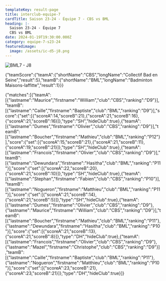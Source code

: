 ```yaml
---
templateKey: result-page
title: interclub-equipe-7
cardTitle: Saison 23-24 - Équipe 7 - CBS vs BML
heading: |-
  Saison 23-24 - Équipe 7
  CBS vs BML
date: 2024-01-19T19:30:00.000Z
category: equipe-7-s23-24
featuredimage:
  image: /assets/ic-d5-j8.png
---
```

![](/assets/ic-d5-j8.png "BML7 - J8")

<teamscoreboard>{"teamScore":{"teamA":{"shortName":"CBS","longName":"Collectif Bad en Seine","result":5},"teamB":{"shortName":"BML","longName":"Badminton Maisons-laffitte","result":1}}}</teamscoreboard>

<scoreboard>{"matches":[{"teamA":[{"lastname":"Maurice","firstname":"William","club":"CBS","ranking":"D9"}],"teamB":[{"lastname":"Caille","firstname":"Baptiste","club":"BML","ranking":"D9"}],"score":{"set":[{"scoreA":14,"scoreB":21},{"scoreA":21,"scoreB":16},{"scoreA":21,"scoreB":16}]},"type":"SH","hideClub":true},{"teamA":[{"lastname":"Dumes","firstname":"Olivier","club":"CBS","ranking":"D9"}],"teamB":[{"lastname":"Boucher","firstname":"Mathieu","club":"BML","ranking":"P12"}],"score":{"set":[{"scoreA":15,"scoreB":21},{"scoreA":21,"scoreB":11},{"scoreA":19,"scoreB":21}]},"type":"SH","hideClub":true},{"teamA":[{"lastname":"Francois","firstname":"Olivier","club":"CBS","ranking":"D9"}],"teamB":[{"lastname":"Dewundara","firstname":"Hasitha","club":"BML","ranking":"P11"}],"score":{"set":[{"scoreA":22,"scoreB":20},{"scoreA":21,"scoreB":10}]},"type":"SH","hideClub":true},{"teamA":[{"lastname":"Stephan","firstname":"Fabien","club":"CBS","ranking":"P10"}],"teamB":[{"lastname":"Nogueron","firstname":"Matthieu","club":"BML","ranking":"P11"}],"score":{"set":[{"scoreA":21,"scoreB":14},{"scoreA":21,"scoreB":5}]},"type":"SH","hideClub":true},{"teamA":[{"lastname":"Dumes","firstname":"Olivier","club":"CBS","ranking":"D9"},{"lastname":"Maurice","firstname":"William","club":"CBS","ranking":"D9"}],"teamB":[{"lastname":"Boucher","firstname":"Mathieu","club":"BML","ranking":"P11"},{"lastname":"Dewundara","firstname":"Hasitha","club":"BML","ranking":"P10"}],"score":{"set":[{"scoreA":21,"scoreB":13},{"scoreA":21,"scoreB":8}]},"type":"DH","hideClub":true},{"teamA":[{"lastname":"Francois","firstname":"Olivier","club":"CBS","ranking":"D9"},{"lastname":"Mazel","firstname":"Christophe","club":"CBS","ranking":"D9"}],"teamB":[{"lastname":"Caille","firstname":"Baptiste","club":"BML","ranking":"P11"},{"lastname":"Nogueron","firstname":"Matthieu","club":"BML","ranking":"P10"}],"score":{"set":[{"scoreA":23,"scoreB":21},{"scoreA":23,"scoreB":21}]},"type":"DH","hideClub":true}]}</scoreboard>